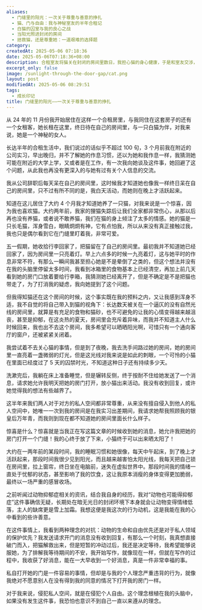 ```yaml
---
aliases:
  - 门缝里的阳光：一次关于尊重与善意的挣扎
  - 猫、门与自由：我与神秘室友的半年合租记
  - 白猫的囚室与我的良心之战
  - 当阳光照进封闭的房间
  - 拯救猫，还是尊重她：一道艰难的选择题
category: 
createdAt: 2025-05-06 07:18:36
date: 2025-05-06T07:18:36+08:00
description: 合租室友将猫关在封闭的房间里数日，我担心猫的身心健康，于是和室友交涉，请求她允许我将猫放出来，在等待中我越来越焦躁，两种理念在我脑海中都争着——对于私人领域的捍卫和对于生命的尊重。还在抉择之中，我在写作期间收到一个惊喜。
excerpt_only: false
image: /sunlight-through-the-door-gap/cat.png
layout: post
modifiedAt: 2025-05-06 08:29:51
tags:
  - 成长印记
title: 门缝里的阳光——一次关于尊重与善意的挣扎
---
```


从 24 年的 11 月份我开始居住在这样一个合租房里，与我同住在这套房子的还有一个女租客，她长租在这里，终日待在自己的房间里，与一只白猫为伴，对我来说，她是一个神秘的女人。

长达半年的合租生活中，我们说过的话似乎不超过 100 句，3 个月前我在附近的公司实习，早出晚归，并不了解她的作息习惯，还以为她和我作息一样，我猜测她可能在附近的大学上学，又或者是在工作，有一次我向她谈及这件事，她回避了这个问题，从此我也再没有更深入的与她有过有关个人信息的交流。

我从公司辞职后每天呆在自己的房间里，这时候我才知道她也像我一样终日呆在自己的房间里，只不过有所不同的是，我白天活动，而她则在晚上才活跃起来。

知道在这儿居住了大约 4 个月我才知道她养了一只猫，对我来说是一个惊喜，因为我也喜欢猫。大约两年前，我家的狸猫失踪后让我们全家都非常伤心，从那以后再也没有养猫，或者说不敢养猫，我们在猫的身上倾注了太多的情感。她的猫是一只长毛猫，浑身雪白，眼睛炯炯有神，它有点怕我，所以从来没有真正接触过我，我也只是偶尔看到它在门缝里盯着我，非常可爱。

五一假期，她收拾行李回家了，把猫留在了自己的房间里。最初我并不知道她已经回家了，因为房间里一只亮着灯。早上六点多的时候一九亮着灯，这与她平时的作息非常不符，有那么一瞬间我甚至担心她是不是晕倒了之类的，但这个想法并没有在我的头脑里停留太多时间，我看到冰箱里的食物基本上已经清空，再加上前几天看到她的房门口放着要给行李箱，我猜测她已经离开了，但是不确定是不是把猫也带走了，为了打消我的疑虑，我向她提到了这个问题。

但我得知猫还在这个房间的时候，这个事实既在我的预料之内，又让我感到浑身不适，我不自觉的将自己带入到猫的视角下：长达数天被关在一个逼仄的没有自然光线的房间里，就算是有充足的食物和猫砂，也不可避免的让我的心情变得越来越沮丧，甚至是抑郁，在这炎热的夏天，房间里会充斥着异味，而我并不知道主人什么时候回来，我也出不去这个房间，我多希望可以晒晒阳光啊，可惜只有一个通向客厅的窗户，还被紧紧关闭着。

我尝试着不去关心猫的事情，但是到了夜晚，我去洗手间路过她的房间，她的房间里一直亮着一盏微弱的灯光，但是这光线对我来说是如此的刺眼，一个可怜的小猫在里面已经度过了 5 天的囚禁时光，不知道这种日子还有持续多少天。

洗漱完后，我躺在床上准备睡觉，但是辗转反侧，终于按耐不住给她发送了一个消息，请求她允许我明天把她的房门打开，放小猫出来活动。我没有收到回复，或许她觉得我的想法有些越界了。

这半年来我们两人对于对方的私人空间都非常尊重，从来没有擅自侵入到他人的私人空间中，她唯一一次到我的房间是在我实习出差期间，我请求她帮我照顾我的银皇后万年青，而我则到现在都不知道她的房间里面长什么样子。

惊喜是什么？惊喜就是当我正在写这篇文章的时候收到她的消息，她允许我把她的房门打开一个门缝！我的心终于放了下来，小猫终于可以出来晒太阳了！

大约在一两年前的某段时间，我的睡眠习惯和她很像，每天中午起床，到了晚上才活跃起来，那段时间我很少见到阳光，而且越来越害怕太阳光线，我每天把自己锁在房间里，拉上窗帘，终日坐在电脑前，迷失在虚拟世界中。那段时间我的情绪一直处于忧郁的状态，甚至影响了我的饮食，这让我原本消瘦的身体变得更加脆弱，最终以一场严重的感冒收场。

之前听闻过动物抑郁症相关的资讯，结合我自身的经历，我对“动物也可能得抑郁症”这件事确信无疑，长期处在暗无光日的封闭环境下本身就会让动物变得情绪低落，主人的缺席更是雪上加霜。我想这便是我这次的行为动机，这是我能在我的心中看到的些许善意。

在这件事情上，我看到两种理念的对抗：动物的生命和自由优先还是对于私人领域的保护优先？我发送请求开门的消息没有收到回复，有那么一个时刻，我真想直接破门而入，把猫解救出来，但是短暂的冲动过后，我还是决定等待，我希望能够说服她，为了排解我等待期间的不安，我开始写作，就像现在一样，但就在写作的过程中，我收获了好消息，能在一大早收到一个好消息，真是一件非常幸福的事。

私自打开她的门是一件容易的事情，但却是与我的个人理念严重违背的行为，就像我绝对不愿意别人在没有得到我的同意的情况下打开我的房门一样。

对于我来说，侵犯私人空间，就是在侵犯个人自由。这个理念根植在我的头脑中，如果没有发生这件事，我恐怕也意识不到自己一直以来遵从的理念。
